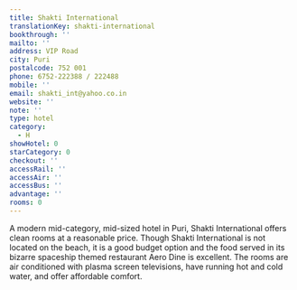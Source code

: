 ```yaml
---
title: Shakti International
translationKey: shakti-international
bookthrough: ''
mailto: ''
address: VIP Road
city: Puri
postalcode: 752 001
phone: 6752-222388 / 222488
mobile: ''
email: shakti_int@yahoo.co.in
website: ''
note: ''
type: hotel
category:
  - H
showHotel: 0
starCategory: 0
checkout: ''
accessRail: ''
accessAir: ''
accessBus: ''
advantage: ''
rooms: 0
---
```

A modern mid-category, mid-sized hotel in Puri, Shakti International offers clean rooms at a reasonable price.     Though Shakti International is not located on the beach, it is a good budget option and the food served in its bizarre spaceship themed restaurant Aero Dine is excellent.    The rooms are air conditioned with plasma screen televisions, have running hot and cold water, and offer affordable comfort.